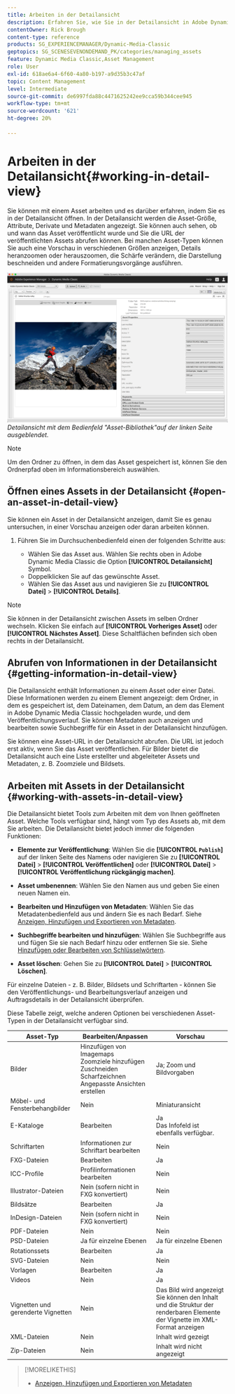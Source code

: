```yaml
---
title: Arbeiten in der Detailansicht
description: Erfahren Sie, wie Sie in der Detailansicht in Adobe Dynamic Media Classic arbeiten.
contentOwner: Rick Brough
content-type: reference
products: SG_EXPERIENCEMANAGER/Dynamic-Media-Classic
geptopics: SG_SCENESEVENONDEMAND_PK/categories/managing_assets
feature: Dynamic Media Classic,Asset Management
role: User
exl-id: 618ae6a4-6f60-4a80-b197-a9d35b3c47af
topic: Content Management
level: Intermediate
source-git-commit: de6997fda88c4471625242ee9cca59b344cee945
workflow-type: tm+mt
source-wordcount: '621'
ht-degree: 20%

---
```


# Arbeiten in der Detailansicht{#working-in-detail-view}

Sie können mit einem Asset arbeiten und es darüber erfahren, indem Sie es in der Detailansicht öffnen. In der Detailansicht werden die Asset-Größe, Attribute, Derivate und Metadaten angezeigt. Sie können auch sehen, ob und wann das Asset veröffentlicht wurde und Sie die URL der veröffentlichten Assets abrufen können. Bei manchen Asset-Typen können Sie auch eine Vorschau in verschiedenen Größen anzeigen, Details heranzoomen oder herauszoomen, die Schärfe verändern, die Darstellung beschneiden und andere Formatierungsvorgänge ausführen.

<!-- 

Comment Type: remark
Last Modified By: Rick Brough (rbrough@adobe.com)
Last Modified Date: 2018-06-14T13:52:46.623-0400

<p>as_detail_view_popup.png found in Downloads on local in folder "scene7-images"</p>

 -->

![Detailansicht](/help/using/assets/image_0.img.png)
*Detailansicht mit dem Bedienfeld &quot;Asset-Bibliothek&quot;auf der linken Seite ausgeblendet.*

>[!NOTE]
>
>Um den Ordner zu öffnen, in dem das Asset gespeichert ist, können Sie den Ordnerpfad oben im Informationsbereich auswählen.

## Öffnen eines Assets in der Detailansicht {#open-an-asset-in-detail-view}

Sie können ein Asset in der Detailansicht anzeigen, damit Sie es genau untersuchen, in einer Vorschau anzeigen oder daran arbeiten können.

1. Führen Sie im Durchsuchenbedienfeld einen der folgenden Schritte aus:

   * Wählen Sie das Asset aus. Wählen Sie rechts oben in Adobe Dynamic Media Classic die Option **[!UICONTROL Detailansicht]** Symbol.
   * Doppelklicken Sie auf das gewünschte Asset.
   * Wählen Sie das Asset aus und navigieren Sie zu **[!UICONTROL Datei]** > **[!UICONTROL Details]**.

>[!NOTE]
>
>Sie können in der Detailansicht zwischen Assets im selben Ordner wechseln. Klicken Sie einfach auf **[!UICONTROL Vorheriges Asset]** oder **[!UICONTROL Nächstes Asset]**. Diese Schaltflächen befinden sich oben rechts in der Detailansicht.

## Abrufen von Informationen in der Detailansicht {#getting-information-in-detail-view}

Die Detailansicht enthält Informationen zu einem Asset oder einer Datei. Diese Informationen werden zu einem Element angezeigt: dem Ordner, in dem es gespeichert ist, dem Dateinamen, dem Datum, an dem das Element in Adobe Dynamic Media Classic hochgeladen wurde, und dem Veröffentlichungsverlauf. Sie können Metadaten auch anzeigen und bearbeiten sowie Suchbegriffe für ein Asset in der Detailansicht hinzufügen.

Sie können eine Asset-URL in der Detailansicht abrufen. Die URL ist jedoch erst aktiv, wenn Sie das Asset veröffentlichen. Für Bilder bietet die Detailansicht auch eine Liste erstellter und abgeleiteter Assets und Metadaten, z. B. Zoomziele und Bildsets.

## Arbeiten mit Assets in der Detailansicht {#working-with-assets-in-detail-view}

Die Detailansicht bietet Tools zum Arbeiten mit dem von Ihnen geöffneten Asset. Welche Tools verfügbar sind, hängt vom Typ des Assets ab, mit dem Sie arbeiten. Die Detailansicht bietet jedoch immer die folgenden Funktionen:

* **Elemente zur Veröffentlichung**: Wählen Sie die **[!UICONTROL `Publish`]** auf der linken Seite des Namens oder navigieren Sie zu **[!UICONTROL Datei]** > **[!UICONTROL Veröffentlichen]** oder **[!UICONTROL Datei]** > **[!UICONTROL Veröffentlichung rückgängig machen]**.

* **Asset umbenennen**: Wählen Sie den Namen aus und geben Sie einen neuen Namen ein.

* **Bearbeiten und Hinzufügen von Metadaten**: Wählen Sie das Metadatenbedienfeld aus und ändern Sie es nach Bedarf. Siehe [Anzeigen, Hinzufügen und Exportieren von Metadaten](/help/using/viewing-adding-exporting-metadata.md).

* **Suchbegriffe bearbeiten und hinzufügen**: Wählen Sie Suchbegriffe aus und fügen Sie sie nach Bedarf hinzu oder entfernen Sie sie. Siehe [Hinzufügen oder Bearbeiten von Schlüsselwörtern](/help/using/viewing-adding-exporting-metadata.md).

* **Asset löschen**: Gehen Sie zu **[!UICONTROL Datei]** > **[!UICONTROL Löschen]**.

Für einzelne Dateien - z. B. Bilder, Bildsets und Schriftarten - können Sie den Veröffentlichungs- und Bearbeitungsverlauf anzeigen und Auftragsdetails in der Detailansicht überprüfen.

Diese Tabelle zeigt, welche anderen Optionen bei verschiedenen Asset-Typen in der Detailansicht verfügbar sind.

| Asset-Typ | Bearbeiten/Anpassen | Vorschau |
| --- | --- | --- |
| Bilder | Hinzufügen von Imagemaps<br>Zoomziele hinzufügen<br>Zuschneiden<br>Scharfzeichnen<br>Angepasste Ansichten erstellen | Ja; Zoom und Bildvorgaben |
| Möbel- und Fensterbehangbilder | Nein | Miniaturansicht |
| E-Kataloge | Bearbeiten | Ja<br>Das Infofeld ist ebenfalls verfügbar. |
| Schriftarten | Informationen zur Schriftart bearbeiten | Nein |
| FXG-Dateien | Bearbeiten | Ja |
| ICC-Profile | Profilinformationen bearbeiten | Nein |
| Illustrator-Dateien | Nein (sofern nicht in FXG konvertiert) | Nein |
| Bildsätze | Bearbeiten | Ja |
| InDesign-Dateien | Nein (sofern nicht in FXG konvertiert) | Nein |
| PDF-Dateien | Nein | Nein |
| PSD-Dateien | Ja für einzelne Ebenen | Ja für einzelne Ebenen |
| Rotationssets | Bearbeiten | Ja |
| SVG-Dateien | Nein | Nein |
| Vorlagen | Bearbeiten | Ja |
| Videos | Nein | Ja |
| Vignetten und gerenderte Vignetten | Nein | Das Bild wird angezeigt<br>Sie können den Inhalt und die Struktur der renderbaren Elemente der Vignette im XML-Format anzeigen |
| XML-Dateien | Nein | Inhalt wird gezeigt |
| Zip-Dateien | Nein | Inhalt wird nicht angezeigt |

>[!MORELIKETHIS]
>
>* [Anzeigen, Hinzufügen und Exportieren von Metadaten](viewing-adding-exporting-metadata.md#viewing_adding_and_exporting_metadata)

